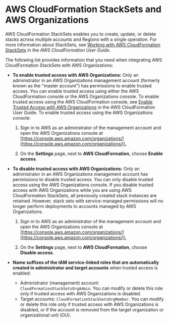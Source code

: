 # AWS CloudFormation StackSets and AWS Organizations<a name="services-that-can-integrate-cloudformation"></a>

AWS CloudFormation StackSets enables you to create, update, or delete stacks across multiple accounts and Regions with a single operation\. For more information about StackSets, see [Working with AWS CloudFormation StackSets](https://docs.aws.amazon.com/AWSCloudFormation/latest/UserGuide/what-is-cfnstacksets.html) in the *AWS CloudFormation User Guide*\.

The following list provides information that you need when integrating AWS CloudFormation StackSets with AWS Organizations:
+ **To enable trusted access with AWS Organizations:** Only an administrator in an AWS Organizations management account \(formerly known as the "master account"\) has permissions to enable trusted access\. You can enable trusted access using either the AWS CloudFormation console or the AWS Organizations console\. To enable trusted access using the AWS CloudFormation console, see [Enable Trusted Access with AWS Organizations](https://docs.aws.amazon.com/AWSCloudFormation/latest/UserGuide/stacksets-orgs-enable-trusted-access.html) in the AWS CloudFormation User Guide\. To enable trusted access using the AWS Organizations console:

  1. Sign in to AWS as an administrator of the management account and open the AWS Organizations console at [https://console.aws.amazon.com/organizations/](https://console.aws.amazon.com/organizations/)\.

  1. On the **Settings** page, next to **AWS CloudFormation**, choose **Enable access**\.
+ **To disable trusted access with AWS Organizations:** Only an administrator in an AWS Organizations management account has permissions to disable trusted access\. You can only disable trusted access using the AWS Organizations console\. If you disable trusted access with AWS Organizations while you are using AWS CloudFormation StackSets, all previously created stack instances are retained\. However, stack sets with service\-managed permissions will no longer perform deployments to accounts managed by AWS Organizations\.

  1. Sign in to AWS as an administrator of the management account and open the AWS Organizations console at [https://console.aws.amazon.com/organizations/](https://console.aws.amazon.com/organizations/)\.

  1. On the **Settings** page, next to **AWS CloudFormation**, choose **Disable access**\.
+ **Name suffixes of the IAM service\-linked roles that are automatically created in administrator and target accounts** when trusted access is enabled:
  + Administrator \(management\) account:  `CloudFormationStackSetsOrgAdmin`\. You can modify or delete this role only if trusted access with AWS Organizations is disabled\.
  + Target accounts: `CloudFormationStackSetsOrgMember`\. You can modify or delete this role only if trusted access with AWS Organizations is disabled, or if the account is removed from the target organization or organizational unit \(OU\)\.